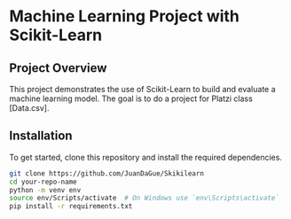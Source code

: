 # Machine Learning Project with Scikit-Learn

## Project Overview
This project demonstrates the use of Scikit-Learn to build and evaluate a machine learning model. The goal is to do a project for Platzi class [Data.csv].

## Installation
To get started, clone this repository and install the required dependencies.

```bash
git clone https://github.com/JuanDaGue/Skikilearn
cd your-repo-name
python -m venv env
source env/Scripts/activate  # On Windows use `env\Scripts\activate`
pip install -r requirements.txt
